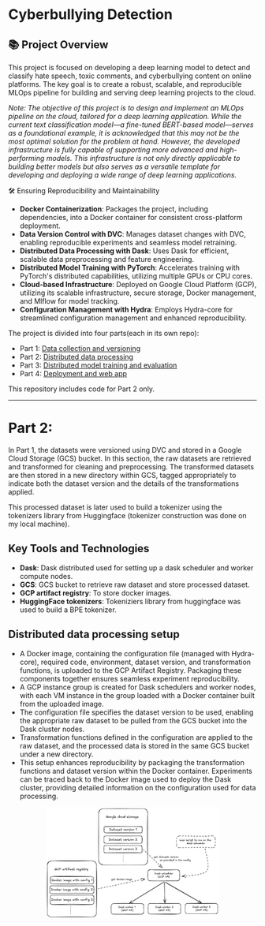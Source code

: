 # Cyberbullying Detection

## 📚 Project Overview
This project is focused on developing a deep learning model to detect and classify hate speech, toxic comments, and cyberbullying content on online platforms. The key goal is to create a robust, scalable, and reproducible MLOps pipeline for building and serving deep learning projects to the cloud.

*Note: The objective of this project is to design and implement an MLOps pipeline on the cloud, tailored for a deep learning application. While the current text classification model—a fine-tuned BERT-based model—serves as a foundational example, it is acknowledged that this may not be the most optimal solution for the problem at hand. However, the developed infrastructure is fully capable of supporting more advanced and high-performing models. This infrastructure is not only directly applicable to building better models but also serves as a versatile template for developing and deploying a wide range of deep learning applications.*

🛠️ Ensuring Reproducibility and Maintainability
- **Docker Containerization**: Packages the project, including dependencies, into a Docker container for consistent cross-platform deployment.
- **Data Version Control with DVC**: Manages dataset changes with DVC, enabling reproducible experiments and seamless model retraining.
- **Distributed Data Processing with Dask**: Uses Dask for efficient, scalable data preprocessing and feature engineering.
- **Distributed Model Training with PyTorch**: Accelerates training with PyTorch's distributed capabilities, utilizing multiple GPUs or CPU cores.
- **Cloud-based Infrastructure**: Deployed on Google Cloud Platform (GCP), utilizing its scalable infrastructure, secure storage, Docker management, and Mlflow for model tracking.
- **Configuration Management with Hydra**: Employs Hydra-core for streamlined configuration management and enhanced reproducibility.

The project is divided into four parts(each in its own repo):
- Part 1: [Data collection and versioning]()
- Part 2: [Distributed data processing]()
- Part 3: [Distributed model training and evaluation]()
- Part 4: [Deployment and web app]()

This repository includes code for Part 2 only. 

---

# Part 2:
In Part 1, the datasets were versioned using DVC and stored in a Google Cloud Storage (GCS) bucket. In this section, the raw datasets are retrieved and transformed for cleaning and preprocessing. The transformed datasets are then stored in a new directory within GCS, tagged appropriately to indicate both the dataset version and the details of the transformations applied.

This processed dataset is later used to build a tokenizer using the tokenizers library from Huggingface (tokenizer construction was done on my local machine).

## Key Tools and Technologies
- **Dask**: Dask distributed used for setting up a dask scheduler and worker compute nodes.
- **GCS**: GCS bucket to retrieve raw dataset and store processed dataset.
- **GCP artifact registry**: To store docker images. 
- **HuggingFace tokenizers**: Tokeniziers library from huggingface was used to build a BPE tokenizer. 

## Distributed data processing setup
- A Docker image, containing the configuration file (managed with Hydra-core), required code, environment, dataset version, and transformation functions, is uploaded to the GCP Artifact Registry. Packaging these components together ensures seamless experiment reproducibility.
- A GCP instance group is created for Dask schedulers and worker nodes, with each VM instance in the group loaded with a Docker container built from the uploaded image.
- The configuration file specifies the dataset version to be used, enabling the appropriate raw dataset to be pulled from the GCS bucket into the Dask cluster nodes.
- Transformation functions defined in the configuration are applied to the raw dataset, and the processed data is stored in the same GCS bucket under a new directory.
- This setup enhances reproducibility by packaging the transformation functions and dataset version within the Docker container. Experiments can be traced back to the Docker image used to deploy the Dask cluster, providing detailed information on the configuration used for data processing.

<div style="text-align: center;">
  <img src="pictures/dask_setup.png" alt="My Image" width="70%" height="auto">
</div>